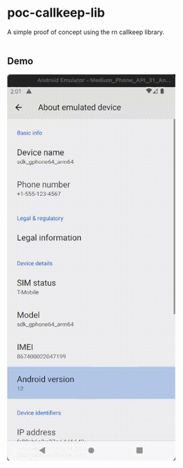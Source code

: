 # poc-callkeep-lib
A simple proof of concept using the rn callkeep library.<br><br>

## Demo
![Demo](demo.gif)
